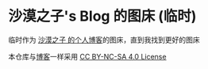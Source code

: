 # 沙漠之子's Blog 的图床 (临时)

临时作为 [沙漠之子 的个人博客](https://blog.motreen.ml)的图床，直到我找到更好的图床

本仓库与[博客](https://github.com/maboloshi/Blog)一样采用 [CC BY-NC-SA 4.0 License](https://creativecommons.org/licenses/by-nc-sa/4.0/)
